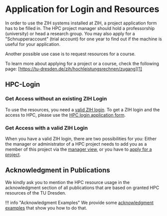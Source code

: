 # Application for Login and Resources

In order to use the ZIH systems installed at ZIH, a project application form has to be filled in.
The HPC project manager should hold a professorship (university) or head a research group. You may
also apply for a "Schnupperaccount" (trial account) for one year to find out if the machine is
useful for your application.

Another possible use case is to request resources for a course.

To learn more about applying for a project or a course, check the following page:
[https://tu-dresden.de/zih/hochleistungsrechnen/zugang][1]

## HPC-Login

### Get Access without an existing ZIH Login

To use the resources, you need a [valid ZIH login][2]. To get a ZIH login and the access to HPC,
please use the [HPC login application form][3].

### Get Access with a valid ZIH Login

When you have a valid ZIH login, there are two possibilities for you: Either the manager or
administrator of a HPC project needs to add you as a member of this project via the
[manager view](project_management.md#manage-project-members-dis-enable), or you have to
[apply for a project](project_request_form.md).

## Acknowledgment in Publications

We kindly ask you to mention the HPC resource usage in the acknowledgment section of all
publications that are based on granted HPC resources of the TU Dresden.

!!! info "Acknowledgment Examples"
    We provide some [acknowledgment examples](acknowledgement.md) that show you how to do that.

[1]: https://tu-dresden.de/zih/hochleistungsrechnen/zugang
[2]: https://tu-dresden.de/zih/dienste/service-katalog/zugangsvoraussetzung
[3]: https://selfservice.zih.tu-dresden.de/l/index.php/hpclogin
